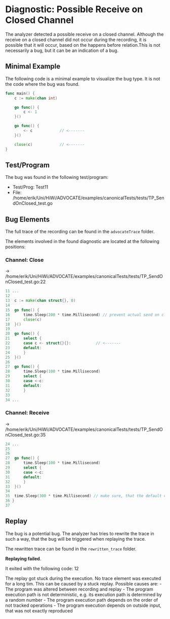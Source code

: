 # Diagnostic: Possible Receive on Closed Channel

The analyzer detected a possible receive on a closed channel.
Although the receive on a closed channel did not occur during the recording, it is possible that it will occur, based on the happens before relation.This is not necessarily a bug, but it can be an indication of a bug.

## Minimal Example
The following code is a minimal example to visualize the bug type. It is not the code where the bug was found.

```go
func main() {
    c := make(chan int)

    go func() {
        c <- 1
    }()

    go func() {
        <- c            // <-------
    }()

    close(c)            // <-------
}
```

## Test/Program
The bug was found in the following test/program:

- Test/Prog:  Test11
- File:  /home/erik/Uni/HiWi/ADVOCATE/examples/canonicalTests/tests/TP_SendOnClosed_test.go

## Bug Elements
The full trace of the recording can be found in the `advocateTrace` folder.

The elements involved in the found diagnostic are located at the following positions:

###  Channel: Close
-> /home/erik/Uni/HiWi/ADVOCATE/examples/canonicalTests/tests/TP_SendOnClosed_test.go:22
```go
11 ...
12 
13 	c := make(chan struct{}, 0)
14 
15 	go func() {
16 		time.Sleep(200 * time.Millisecond) // prevent actual send on closed channel
17 		close(c)
18 	}()
19 
20 	go func() {
21 		select {
22 		case c <- struct{}{}:           // <-------
23 		default:
24 		}
25 	}()
26 
27 	go func() {
28 		time.Sleep(100 * time.Millisecond)
29 		select {
30 		case <-c:
31 		default:
32 		}
33 
34 ...
```


###  Channel: Receive
-> /home/erik/Uni/HiWi/ADVOCATE/examples/canonicalTests/tests/TP_SendOnClosed_test.go:35
```go
24 ...
25 
26 
27 	go func() {
28 		time.Sleep(100 * time.Millisecond)
29 		select {
30 		case <-c:
31 		default:
32 		}
33 	}()
34 
35 	time.Sleep(300 * time.Millisecond) // make sure, that the default values are taken           // <-------
36 }
37 
```


## Replay
The bug is a potential bug.
The analyzer has tries to rewrite the trace in such a way, that the bug will be triggered when replaying the trace.

The rewritten trace can be found in the `rewritten_trace` folder.

**Replaying failed**.

It exited with the following code: 12

The replay got stuck during the execution.
No trace element was executed for a long tim.
This can be caused by a stuck replay.
Possible causes are:
    - The program was altered between recording and replay
    - The program execution path is not deterministic, e.g. its execution path is determined by a random number
    - The program execution path depends on the order of not tracked operations
    - The program execution depends on outside input, that was not exactly reproduced

